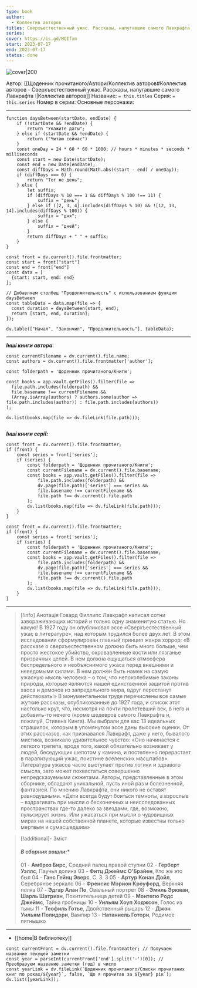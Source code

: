```yaml
---
type: book
author:
  - Коллектив авторов
titles: Сверхъестественный ужас. Рассказы, напугавшие самого Лавкрафта
series:
cover: https://is.gd/MQIfxm
start: 2023-07-17
end: 2023-07-17
status: done
---
```

![cover|200](Коллектив%20авторов%20-%20Сверхъестественный%20ужас.%20Рассказы,%20напугавшие%20самого%20Лавкрафта.jpg)

Автор:  [[Щоденник прочитаного/Автори/Коллектив авторов#Коллектив авторов - Сверхъестественный ужас. Рассказы, напугавшие самого Лавкрафта :|Коллектив авторов]]
Название: `= this.titles`
Серия: `= this.series`
Номер в серии:
Основные персонажи:

---
```dataviewjs
function daysBetween(startDate, endDate) {
	if (!startDate && !endDate) { 
		return "Укажите даты"; 
	} else if (startDate && !endDate) {
		return ("Читаю сейчас")
	}
	const oneDay = 24 * 60 * 60 * 1000; // hours * minutes * seconds * milliseconds
	const start = new Date(startDate);
	const end = new Date(endDate);
	const diffDays = Math.round(Math.abs((start - end) / oneDay));
	if (diffDays === 0) {
		return "Тот же день";   
	} else {
		let suffix;     
	    if (diffDays % 10 === 1 && diffDays % 100 !== 11) {
		    suffix = "день";     
	    } else if ([2, 3, 4].includes(diffDays % 10) && ![12, 13, 14].includes(diffDays % 100)) {
			suffix = "дня";     
		} else {       
			suffix = "дней";     
		}          
		return diffDays + " " + suffix;   
	} 
}  

const front = dv.current().file.frontmatter;
const start = front["start"]
const end = front["end"]
const data = [
  {start: start, end: end}
];

// Добавляем столбец "Продолжительность" с использованием функции daysBetween
const tableData = data.map(file => {
  const duration = daysBetween(start, end);
  return [start, end, duration];
});

dv.table(["Начал", "Закончил", "Продолжительность"], tableData);
```
---

***Інші книги автора***:
```dataviewjs
const currentFilename = dv.current().file.name;
const authors = dv.current().file.frontmatter['author'];

const folderpath = 'Щоденник прочитаного/Книги';

const books = app.vault.getFiles().filter(file =>
  file.path.includes(folderpath) &&
  file.basename !== currentFilename &&
  (Array.isArray(authors) ? authors.some(author => file.path.includes(author)) : file.path.includes(authors))
);

dv.list(books.map(file => dv.fileLink(file.path)));


```
***Інші книги серії:***
```dataviewjs
const front = dv.current().file.frontmatter;
if (front) {
	const series = front['series'];
	if (series) {
		const folderpath = 'Щоденник прочитаного/Книги';
		const currentFilename = dv.current().file.basename;
		const books = app.vault.getFiles().filter(file =>  
			file.path.includes(folderpath) && 
			dv.page(file.path)['series'] === series && 
			file.basename !== currentFilename &&
			file.path !== dv.current().file.path 
		);
		dv.list(books.map(file => dv.fileLink(file.path)));
	}
}

```

```dataviewjs
const front = dv.current().file.frontmatter;
if (front) {
	const series = front['series'];
	if (series) {
		const folderpath = 'Щоденник прочитаного/Книги';
		const currentFilename = dv.current().file.basename;
		const books = app.vault.getFiles().filter(file =>  
			file.path.includes(folderpath) && 
			dv.page(file.path)['series'] === series && 
			file.basename !== currentFilename &&
			file.path !== dv.current().file.path 
		);
		dv.list(books.map(file => dv.fileLink(file.path)));
	}
}

```

---
>[!info] Анотація
>Говард Филлипс Лавкрафт написал сотни завораживающих историй и только одну знаменитую статью. Но какую! В 1927 году он опубликовал эссе «Сверхъестественный ужас в литературе», над которым трудился более двух лет. В этом исследовании сформулирован главный принцип жанра хоррор: «В рассказе о сверхъестественном должно быть много больше, чем просто жестокое убийство, окровавленные кости или лязганье призрачных цепей. В нем должна ощущаться атмосфера беспредельного и необъяснимого ужаса перед внешними и неведомыми силами. В нем должен быть намек на самую ужасную мысль человека – о том, что непоколебимые законы природы, которые являются нашей единственной защитой против хаоса и демонов из запредельного мира, вдруг перестанут действовать!»
>В монументальном труде перечислены все самые жуткие рассказы, опубликованные до 1927 года, и список этот настолько крут, что, несмотря на почти пролетевший век, в него и добавить-то нечего (кроме шедевров самого Лавкрафта и, пожалуй, Стивена Кинга).
>Мы выбрали для вас 13 идеальных страшилок, которым в упомянутом эссе даны высокие оценки. От этих рассказов, как признавался Лавкрафт, даже у него, бывалого мистика, возникало удивительное чувство: «Оно начинается с легкого трепета, вроде того, какой обязательно возникает у людей, беседующих шепотом у камина, и постепенно перерастает в парализующий ужас, поистине вселенских масштабов». Литература ужасов часто выступает против логики и здравого смысла, зато может похвастаться совершенно непредсказуемыми сюжетами. Авторы, представленные в этом сборнике, обладают уникальной, пусть иной раз и болезненной, фантазией. По мнению Лавкрафта, они никого не оставят равнодушными. «Дети всегда будут бояться темноты, а взрослые – вздрагивать при мысли о бесконечных и неисследованных пространствах где-то далеко за звездами, где, возможно, пульсирует жизнь. Или ужасаться при мысли о чудовищных мирах на нашей собственной планете, которые известны только мертвым и сумасшедшим»

>[!additional]- Зміст
>#### *В сборник вошли:**
> 01 - **Амброз Бирс,** Средний палец правой ступни
> 02 - **Герберт Уэллс**, Паучья долина
> 03 - **Фитц Джеймс О'Брайен**, Кто же это был
> 04 - **Ганс Гейнц Эверс**, С. З. З
> 05 - **Артур Конан Дойл**, Серебряное зеркало
> 06 - **Френсис Мэрион Кроуфорд**, Верхняя полка
> 07 - **Эдгар Алан По**, Овальный портрет
> 08 - **Эмиль Эркман, Шарль Шатриан**, Похитительница детей
> 09 - **Монтегю Родс Джеймс**, Тайна гробницы
> 10 - **Уильям Хоуп Ходжсон**, Голос из тьмы
> 11 - **Теофиль Готье**, Двойственный рыцарь
> 12 - **Джон Уильям Полидори**, Вампир
> 13 - **Натаниель Готорн**, Родимое пятнышко

****

- [[home|В библиотеку]]
```dataviewjs
const currentFront = dv.current().file.frontmatter; // Получаем название текущей заметки
const year = parseInt(currentFront['end'].split('-')[0]); // Преобразуем название заметки (год) в число
const yearLink = dv.fileLink(`Щоденник прочитаного/Списки прочитаних книг по роках/${year}`, false, `Що я прочитав за ${year} рік`);
dv.list([yearLink]);
```